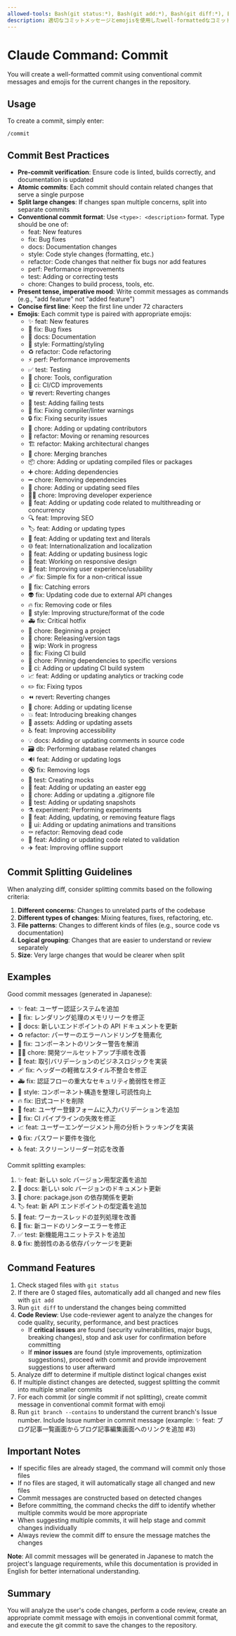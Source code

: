 ```yaml
---
allowed-tools: Bash(git status:*), Bash(git add:*), Bash(git diff:*), Bash(git branch:*)
description: 適切なコミットメッセージとemojisを使用したwell-formattedなコミットを作成します
---
```


# Claude Command: Commit

You will create a well-formatted commit using conventional commit messages and emojis for the current changes in the repository.

## Usage

To create a commit, simply enter:

```
/commit
```

## Commit Best Practices
- **Pre-commit verification**: Ensure code is linted, builds correctly, and documentation is updated
- **Atomic commits**: Each commit should contain related changes that serve a single purpose
- **Split large changes**: If changes span multiple concerns, split into separate commits
- **Conventional commit format**: Use `<type>: <description>` format. Type should be one of:
  - feat: New features
  - fix: Bug fixes
  - docs: Documentation changes
  - style: Code style changes (formatting, etc.)
  - refactor: Code changes that neither fix bugs nor add features
  - perf: Performance improvements
  - test: Adding or correcting tests
  - chore: Changes to build process, tools, etc.
- **Present tense, imperative mood**: Write commit messages as commands (e.g., "add feature" not "added feature")
- **Concise first line**: Keep the first line under 72 characters
- **Emojis**: Each commit type is paired with appropriate emojis:
  - ✨ feat: New features
  - 🐛 fix: Bug fixes
  - 📝 docs: Documentation
  - 💄 style: Formatting/styling
  - ♻️ refactor: Code refactoring
  - ⚡️ perf: Performance improvements
  - ✅ test: Testing
  - 🔧 chore: Tools, configuration
  - 🚀 ci: CI/CD improvements
  - 🗑️ revert: Reverting changes
  - 🧪 test: Adding failing tests
  - 🚨 fix: Fixing compiler/linter warnings
  - 🔒️ fix: Fixing security issues
  - 👥 chore: Adding or updating contributors
  - 🚚 refactor: Moving or renaming resources
  - 🏗️ refactor: Making architectural changes
  - 🔀 chore: Merging branches
  - 📦️ chore: Adding or updating compiled files or packages
  - ➕ chore: Adding dependencies
  - ➖ chore: Removing dependencies
  - 🌱 chore: Adding or updating seed files
  - 🧑‍💻 chore: Improving developer experience
  - 🧵 feat: Adding or updating code related to multithreading or concurrency
  - 🔍️ feat: Improving SEO
  - 🏷️ feat: Adding or updating types
  - 💬 feat: Adding or updating text and literals
  - 🌐 feat: Internationalization and localization
  - 👔 feat: Adding or updating business logic
  - 📱 feat: Working on responsive design
  - 🚸 feat: Improving user experience/usability
  - 🩹 fix: Simple fix for a non-critical issue
  - 🥅 fix: Catching errors
  - 👽️ fix: Updating code due to external API changes
  - 🔥 fix: Removing code or files
  - 🎨 style: Improving structure/format of the code
  - 🚑️ fix: Critical hotfix
  - 🎉 chore: Beginning a project
  - 🔖 chore: Releasing/version tags
  - 🚧 wip: Work in progress
  - 💚 fix: Fixing CI build
  - 📌 chore: Pinning dependencies to specific versions
  - 👷 ci: Adding or updating CI build system
  - 📈 feat: Adding or updating analytics or tracking code
  - ✏️ fix: Fixing typos
  - ⏪️ revert: Reverting changes
  - 📄 chore: Adding or updating license
  - 💥 feat: Introducing breaking changes
  - 🍱 assets: Adding or updating assets
  - ♿️ feat: Improving accessibility
  - 💡 docs: Adding or updating comments in source code
  - 🗃️ db: Performing database related changes
  - 🔊 feat: Adding or updating logs
  - 🔇 fix: Removing logs
  - 🤡 test: Creating mocks
  - 🥚 feat: Adding or updating an easter egg
  - 🙈 chore: Adding or updating a .gitignore file
  - 📸 test: Adding or updating snapshots
  - ⚗️ experiment: Performing experiments
  - 🚩 feat: Adding, updating, or removing feature flags
  - 💫 ui: Adding or updating animations and transitions
  - ⚰️ refactor: Removing dead code
  - 🦺 feat: Adding or updating code related to validation
  - ✈️ feat: Improving offline support

## Commit Splitting Guidelines

When analyzing diff, consider splitting commits based on the following criteria:

1. **Different concerns**: Changes to unrelated parts of the codebase
2. **Different types of changes**: Mixing features, fixes, refactoring, etc.
3. **File patterns**: Changes to different kinds of files (e.g., source code vs documentation)
4. **Logical grouping**: Changes that are easier to understand or review separately
5. **Size**: Very large changes that would be clearer when split

## Examples

Good commit messages (generated in Japanese):

- ✨ feat: ユーザー認証システムを追加
- 🐛 fix: レンダリング処理のメモリリークを修正
- 📝 docs: 新しいエンドポイントの API ドキュメントを更新
- ♻️ refactor: パーサーのエラーハンドリングを簡素化
- 🚨 fix: コンポーネントのリンター警告を解消
- 🧑‍💻 chore: 開発ツールセットアップ手順を改善
- 👔 feat: 取引バリデーションのビジネスロジックを実装
- 🩹 fix: ヘッダーの軽微なスタイル不整合を修正
- 🚑️ fix: 認証フローの重大なセキュリティ脆弱性を修正
- 🎨 style: コンポーネント構造を整理し可読性向上
- 🔥 fix: 旧式コードを削除
- 🦺 feat: ユーザー登録フォームに入力バリデーションを追加
- 💚 fix: CI パイプラインの失敗を修正
- 📈 feat: ユーザーエンゲージメント用の分析トラッキングを実装
- 🔒️ fix: パスワード要件を強化
- ♿️ feat: スクリーンリーダー対応を改善

Commit splitting examples:
1. ✨ feat: 新しい solc バージョン用型定義を追加
2. 📝 docs: 新しい solc バージョンのドキュメント更新
3. 🔧 chore: package.json の依存関係を更新
4. 🏷️ feat: 新 API エンドポイントの型定義を追加
5. 🧵 feat: ワーカースレッドの並列処理を改善
6. 🚨 fix: 新コードのリンターエラーを修正
7. ✅ test: 新機能用ユニットテストを追加
8. 🔒️ fix: 脆弱性のある依存パッケージを更新


## Command Features
1. Check staged files with `git status`
2. If there are 0 staged files, automatically add all changed and new files with `git add`
3. Run `git diff` to understand the changes being committed
4. **Code Review**: Use code-reviewer agent to analyze the changes for code quality, security, performance, and best practices
   - If **critical issues** are found (security vulnerabilities, major bugs, breaking changes), stop and ask user for confirmation before committing
   - If **minor issues** are found (style improvements, optimization suggestions), proceed with commit and provide improvement suggestions to user afterward
5. Analyze diff to determine if multiple distinct logical changes exist
6. If multiple distinct changes are detected, suggest splitting the commit into multiple smaller commits
7. For each commit (or single commit if not splitting), create commit message in conventional commit format with emoji
8. Run `git branch --contains` to understand the current branch's Issue number. Include Issue number in commit message (example: ✨ feat: ブログ記事一覧画面からブログ記事編集画面へのリンクを追加 #3)

## Important Notes
- If specific files are already staged, the command will commit only those files
- If no files are staged, it will automatically stage all changed and new files
- Commit messages are constructed based on detected changes
- Before committing, the command checks the diff to identify whether multiple commits would be more appropriate
- When suggesting multiple commits, it will help stage and commit changes individually
- Always review the commit diff to ensure the message matches the changes

**Note**: All commit messages will be generated in Japanese to match the project's language requirements, while this documentation is provided in English for better international understanding.

## Summary

You will analyze the user's code changes, perform a code review, create an appropriate commit message with emojis in conventional commit format, and execute the git commit to save the changes to the repository.
